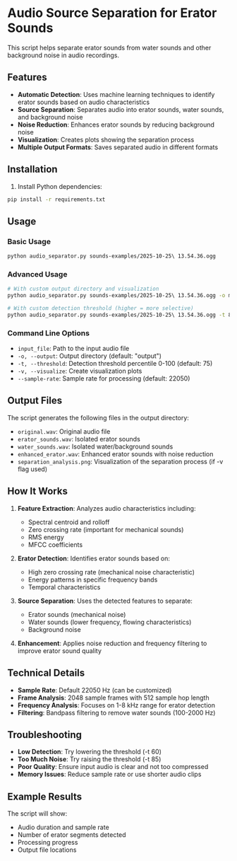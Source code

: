 # Audio Source Separation for Erator Sounds

This script helps separate erator sounds from water sounds and other background noise in audio recordings.

## Features

- **Automatic Detection**: Uses machine learning techniques to identify erator sounds based on audio characteristics
- **Source Separation**: Separates audio into erator sounds, water sounds, and background noise
- **Noise Reduction**: Enhances erator sounds by reducing background noise
- **Visualization**: Creates plots showing the separation process
- **Multiple Output Formats**: Saves separated audio in different formats

## Installation

1. Install Python dependencies:
```bash
pip install -r requirements.txt
```

## Usage

### Basic Usage
```bash
python audio_separator.py sounds-examples/2025-10-25\ 13.54.36.ogg
```

### Advanced Usage
```bash
# With custom output directory and visualization
python audio_separator.py sounds-examples/2025-10-25\ 13.54.36.ogg -o my_output -v

# With custom detection threshold (higher = more selective)
python audio_separator.py sounds-examples/2025-10-25\ 13.54.36.ogg -t 80 -v
```

### Command Line Options

- `input_file`: Path to the input audio file
- `-o, --output`: Output directory (default: "output")
- `-t, --threshold`: Detection threshold percentile 0-100 (default: 75)
- `-v, --visualize`: Create visualization plots
- `--sample-rate`: Sample rate for processing (default: 22050)

## Output Files

The script generates the following files in the output directory:

- `original.wav`: Original audio file
- `erator_sounds.wav`: Isolated erator sounds
- `water_sounds.wav`: Isolated water/background sounds  
- `enhanced_erator.wav`: Enhanced erator sounds with noise reduction
- `separation_analysis.png`: Visualization of the separation process (if -v flag used)

## How It Works

1. **Feature Extraction**: Analyzes audio characteristics including:
   - Spectral centroid and rolloff
   - Zero crossing rate (important for mechanical sounds)
   - RMS energy
   - MFCC coefficients

2. **Erator Detection**: Identifies erator sounds based on:
   - High zero crossing rate (mechanical noise characteristic)
   - Energy patterns in specific frequency bands
   - Temporal characteristics

3. **Source Separation**: Uses the detected features to separate:
   - Erator sounds (mechanical noise)
   - Water sounds (lower frequency, flowing characteristics)
   - Background noise

4. **Enhancement**: Applies noise reduction and frequency filtering to improve erator sound quality

## Technical Details

- **Sample Rate**: Default 22050 Hz (can be customized)
- **Frame Analysis**: 2048 sample frames with 512 sample hop length
- **Frequency Analysis**: Focuses on 1-8 kHz range for erator detection
- **Filtering**: Bandpass filtering to remove water sounds (100-2000 Hz)

## Troubleshooting

- **Low Detection**: Try lowering the threshold (-t 60)
- **Too Much Noise**: Try raising the threshold (-t 85)
- **Poor Quality**: Ensure input audio is clear and not too compressed
- **Memory Issues**: Reduce sample rate or use shorter audio clips

## Example Results

The script will show:
- Audio duration and sample rate
- Number of erator segments detected
- Processing progress
- Output file locations
